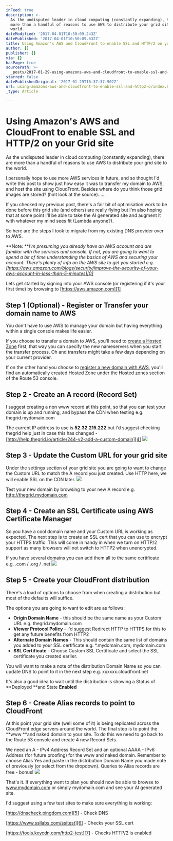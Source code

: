 ```yaml
---
inFeed: true
description: >-
  As the undisputed leader in cloud computing (constantly expanding), there are
  more than a handful of reasons to use AWS to distribute your grid site to the
  world.
dateModified: '2017-04-01T10:50:09.243Z'
datePublished: '2017-04-01T10:50:09.632Z'
title: Using Amazon's AWS and CloudFront to enable SSL and HTTP/2 on your Grid site
author: []
publisher: {}
via: {}
hasPage: true
sourcePath: >-
  _posts/2017-01-29-using-amazons-aws-and-cloudfront-to-enable-ssl-and-http2-o.md
starred: false
datePublishedOriginal: '2017-01-29T16:37:37.902Z'
url: using-amazons-aws-and-cloudfront-to-enable-ssl-and-http2-o/index.html
_type: Article

---
```

# Using Amazon's AWS and CloudFront to enable SSL and HTTP/2 on your Grid site

As the undisputed leader in cloud computing (constantly expanding), there are more than a handful of reasons to use AWS to distribute your grid site to the world.

I personally hope to use more AWS services in future, and so thought I'd write this post to show just how easy it was to transfer my domain to AWS, and host the site using CloudFront. Besides where do you think those grid images are stored? (hint look at the source)......

If you checked my previous post, there's a fair bit of optimisation work to be done before this grid site (and others) are really flying but I'm also hoping that at some point I'll be able to take the AI generated site and augment it with whatever my mind sees fit (Lambda anyone?).

So here are the steps I took to migrate from my existing DNS provider over to AWS.

**Note: **_I'm presuming you already have an AWS account and are familiar with the services and console. If not, you are going to want to spend a bit of time understanding the basics of AWS and securing your account. There's plenty of info on the AWS site to get you started e.g. [https://aws.amazon.com/blogs/security/improve-the-security-of-your-aws-account-in-less-than-5-minutes][0]_

Lets get started by signing into your AWS console (or registering if it's your first time) by browsing to [https://aws.amazon.com][1]

## Step 1 (Optional) - Register or Transfer your domain name to AWS

You don't have to use AWS to manage your domain but having everything within a single console makes life easier.

If you choose to transfer a domain to AWS, you'll need to [create a Hosted Zone][2] first, that way you can specify the new nameservers when you start the transfer process. Oh and transfers might take a few days depending on your current provider.

If on the other hand you choose to [register a new domain with AWS][3], you'll find an automatically created Hosted Zone under the Hosted zones section of the Route 53 console.

## Step 2 - Create an A record (Record Set)

I suggest creating a non www record at this point, so that you can test your domain is up and running, and bypass the CDN when testing e.g. thegrid.mydomain.com

The current IP address to use is **52.32.215.222** but i'd suggest checking thegrid help just in case this has changed - [http://help.thegrid.io/article/244-v2-add-a-custom-domain][4]
![](https://s3-us-west-2.amazonaws.com/the-grid-img/p/b0d0cf6e26a0afcc73ef9cc0d3b3a8bbb2ee82fb.png)

## Step 3 - Update the Custom URL for your grid site

Under the settings section of your grid site you are going to want to change the Custom URL to match the A record you just created. Use HTTP here, we will enable SSL on the CDN later.
![](https://s3-us-west-2.amazonaws.com/the-grid-img/p/010e77b1123549e9019a0b3d081d9445186452d6.png)

Test your new domain by browsing to your new A record e.g. http://thegrid.mydomain.com

## Step 4 - Create an SSL Certificate using AWS Certificate Manager

So you have a cool domain name and your Custom URL is working as expected. The next step is to create an SSL cert that you can use to encrypt your HTTPS traffic. This will come in handy in when we turn on HTTP/2 support as many browsers will not switch to HTTP2 when unencrypted.

If you have several domains you can add them all to the same certificate e.g. .com / .org / .net
![](https://s3-us-west-2.amazonaws.com/the-grid-img/p/bebdecc0069d4a332bf48d8215155dc0bc9d59f1.png)

## Step 5 - Create your CloudFront distribution

There's a load of options to choose from when creating a distribution but most of the defaults will suffice.

The options you are going to want to edit are as follows:

* **Origin Domain Name** - this should be the same name as your Custom URL e.g. thegrid.mydomain.com
* **Viewer Protocol Policy** - I'd suggest Redirect HTTP to HTTPS for this to get any future benefits from HTTP2
* **Alternate Domain Names** - This should contain the same list of domains you added to your SSL certificate e.g. \*.mydomain.com, mydomain.com
* **SSL Certificate** - Choose Custom SSL Certificate and select the SSL certificate you created earlier.

You will want to make a note of the distribution Domain Name so you can update DNS to point to it in the next step e.g. xxxxxx.cloudfront.net

It's also a good idea to wait until the distribution is showing a Status of **Deployed **and State **Enabled**

## Step 6 - Create Alias records to point to CloudFront

At this point your grid site (well some of it) is being replicated across the CloudFront edge servers around the world. The final step is to point the **www **and naked domain to your site. To do this we need to go back to the Route 53 console and create 4 new Record Sets.

We need an A - IPv4 Address Record Set and an optional AAAA - IPv6 Address (for future proofing) for the www and naked domain. Remember to choose Alias Yes and paste in the distribution Domain Name you made note of previously (or select from the dropdown). Queries to Alias records are free - bonus!
![](https://the-grid-user-content.s3-us-west-2.amazonaws.com/1ea980cb-639d-4a47-847e-9f341da878a2.png)

That's it. If everything went to plan you should now be able to browse to www.mydomain.com or simply mydomain.com and see your AI generated site.

I'd suggest using a few test sites to make sure everything is working:

[http://dnscheck.pingdom.com][5] - Check DNS

[https://www.ssllabs.com/ssltest][6] - Checks your SSL cert

[https://tools.keycdn.com/http2-test][7] - Checks HTTP/2 is enabled

[0]: https://aws.amazon.com/blogs/security/improve-the-security-of-your-aws-account-in-less-than-5-minutes
[1]: https://aws.amazon.com/
[2]: http://docs.aws.amazon.com/Route53/latest/DeveloperGuide/CreatingHostedZone.html
[3]: http://docs.aws.amazon.com/Route53/latest/DeveloperGuide/domain-register.html
[4]: http://help.thegrid.io/article/244-v2-add-a-custom-domain
[5]: http://dnscheck.pingdom.com/
[6]: https://www.ssllabs.com/ssltest
[7]: https://tools.keycdn.com/http2-test
